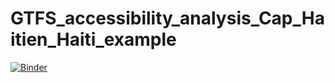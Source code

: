# GTFS_accessibility_analysis_Cap_Haitien_Haiti_example

[![Binder](https://mybinder.org/badge_logo.svg)](https://mybinder.org/v2/gh/d3netxer/cap_haitien_gtfs_analysis_ex/HEAD)
